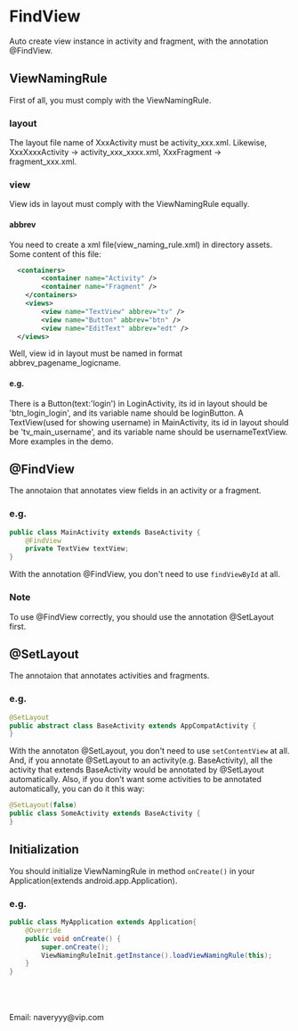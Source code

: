 # FindView
Auto create view instance in activity and fragment, with the annotation @FindView.

## ViewNamingRule
First of all, you must comply with the ViewNamingRule.

### layout
The layout file name of XxxActivity must be activity_xxx.xml.
Likewise, XxxXxxxActivity -> activity_xxx_xxxx.xml, XxxFragment -> fragment_xxx.xml.

### view
View ids in layout must comply with the ViewNamingRule equally.

#### abbrev
You need to create a xml file(view_naming_rule.xml) in directory assets.
Some content of this file:
```xml
  <containers>
		<container name="Activity" />
		<container name="Fragment" />
	</containers>
	<views>
		<view name="TextView" abbrev="tv" />
		<view name="Button" abbrev="btn" />
		<view name="EditText" abbrev="edt" />
  </views>
```

Well, view id in layout must be named in format abbrev_pagename_logicname.

#### e.g.
There is a Button(text:'login') in LoginActivity, its id in layout should be 'btn_login_login', and its variable name should be loginButton.
A TextView(used for showing username) in MainActivity, its id in layout should be 'tv_main_username', and its variable name should be usernameTextView.
More examples in the demo.

## @FindView
The annotaion that annotates view fields in an activity or a fragment. 

### e.g.
```java
public class MainActivity extends BaseActivity {  
    @FindView  
    private TextView textView;  
}  
```
With the annotation @FindView, you don't need to use `findViewById` at all.

### Note
To use @FindView correctly, you should use the annotation @SetLayout first.

## @SetLayout
The annotaion that annotates activities and fragments.

### e.g.
```java
@SetLayout
public abstract class BaseActivity extends AppCompatActivity {
}
```
With the annotaton @SetLayout, you don't need to use `setContentView` at all.
And, if you annotate @SetLayout to an activity(e.g. BaseActivity), all the activity that extends BaseActivity would be annotated by @SetLayout automatically.
Also, if you don't want some activities to be annotated automatically, you can do it this way:
```java
@SetLayout(false)
public class SomeActivity extends BaseActivity {
}
```

## Initialization
You should initialize ViewNamingRule in method `onCreate()` in your Application(extends android.app.Application).
### e.g.
```java
public class MyApplication extends Application{
    @Override
    public void onCreate() {
        super.onCreate();
        ViewNamingRuleInit.getInstance().loadViewNamingRule(this);
    }
}
```

<br/>
<br/>
<br/>
Email: naveryyy@vip.com
